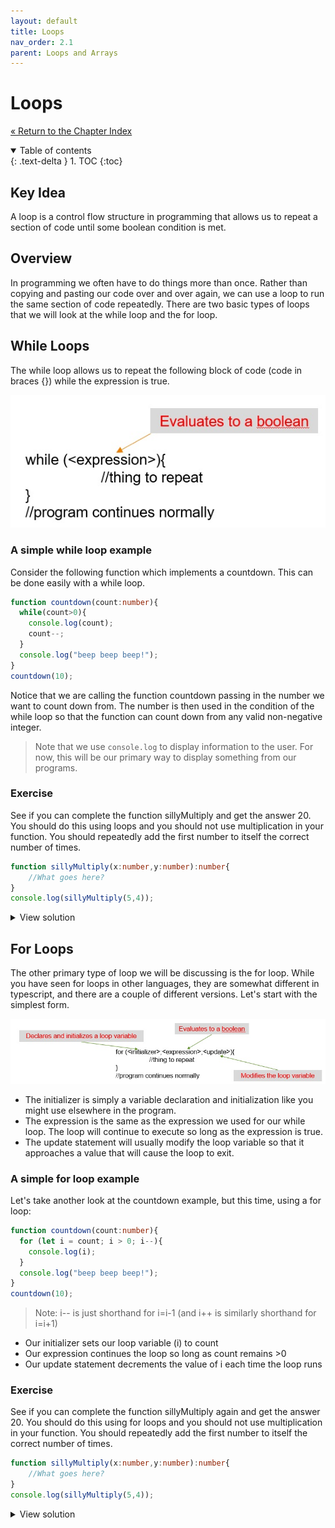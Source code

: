 ```yaml
---
layout: default
title: Loops
nav_order: 2.1
parent: Loops and Arrays
---
```


# Loops

[&laquo; Return to the Chapter Index](index.md)

<details open markdown="block">
  <summary>
    Table of contents
  </summary>
  {: .text-delta }
1. TOC
{:toc}
</details>

## Key Idea
A loop is a control flow structure in programming that allows us to repeat a section of code until some boolean condition is met.

## Overview
In programming we often have to do things more than once. Rather than copying and pasting our code over and over again, we can use a loop to run the same section of code repeatedly.
There are two basic types of loops that we will look at the while loop and the for loop.

## While Loops
The while loop allows us to repeat the following block of code (code in braces {}) while the expression is true.

![](../../assets/images/while.jpg)

### A simple while loop example
Consider the following function which implements a countdown.  This can be done easily with a while loop.
```typescript
function countdown(count:number){
  while(count>0){
    console.log(count);
    count--;
  }
  console.log("beep beep beep!");
}
countdown(10);
```

Notice that we are calling the function countdown passing in the number we want to count down from.  The number is then used in the condition of the while loop so that the function can count down from any valid non-negative integer.
> Note that we use ```console.log``` to display information to the user.  For now, this will be our primary way to display something from our programs.

### Exercise
See if you can complete the function sillyMultiply and get the answer 20.  You should do this using loops and you should not use multiplication in your function.  You should repeatedly add the first number to itself the correct number of times.
```typescript
function sillyMultiply(x:number,y:number):number{
    //What goes here?
}
console.log(sillyMultiply(5,4));
```
<details markdown="block">
<summary>View solution</summary>
```typescript
function sillyMultiply(x:number,y:number):number{
  let product:number = 0;
    while(y > 0){
      product = product + x;
      y = y - 1;
    }
  return product  
}
console.log(sillyMultiply(5,4));
```

</details>

## For Loops
The other primary type of loop we will be discussing is the for loop.
While you have seen for loops in other languages, they are somewhat different in typescript, and there are a couple of different versions.
Let's start with the simplest form.

![](../../assets/images/forloop.jpg)
* The initializer is simply a variable declaration and initialization like you might use elsewhere in the program.
* The expression is the same as the expression we used for our while loop.  The loop will continue to execute so long as the expression is true.
* The update statement will usually modify the loop variable so that it approaches a value that will cause the loop to exit.

### A simple for loop example
Let's take another look at the countdown example, but this time, using a for loop:
```typescript
function countdown(count:number){
  for (let i = count; i > 0; i--){
    console.log(i);
  }
  console.log("beep beep beep!");
}
countdown(10);
```

> Note: i-- is just shorthand for i=i-1 (and i++ is similarly shorthand for i=i+1)

* Our initializer sets our loop variable (i) to count
* Our expression continues the loop so long as count remains >0
* Our update statement decrements the value of i each time the loop runs

### Exercise
See if you can complete the function sillyMultiply again and get the answer 20.  You should do this using for loops and you should not use multiplication in your function.  You should repeatedly add the first number to itself the correct number of times.
```typescript
function sillyMultiply(x:number,y:number):number{
    //What goes here?
}
console.log(sillyMultiply(5,4));
```
<details markdown="block">
<summary>View solution</summary>
```typescript
function sillyMultiply(x:number,y:number):number{
  let product:number=0;
  for (let i=0;i<y;i++){
    product=product+x;
  }
  return product;
}
console.log(sillyMultiply(5,4));
```

</details>

## Summary
We can create more complex program logic by repeating sections of our code to solve problems.  This is important for many reasons including readability, reducing potential for errors, and variability of the number of times something must execute based on inputs.  The two primary loops in Typescript are the while loop and the for loop.  This section examined the while loop, and one of the formats of the for loop.  We will examine the other for loop in the next section as it explicitly operates on collections which we will cover next.

# Next Step

Next we'll learn about arrays: [Arrays &raquo;](../2-loops/arrays.md)